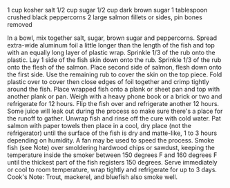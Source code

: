 1 cup kosher salt
1/2 cup sugar
1/2 cup dark brown sugar
1 tablespoon crushed black peppercorns
2 large salmon fillets or sides, pin bones removed

In a bowl, mix together salt, sugar, brown sugar and peppercorns. Spread extra-wide aluminum foil a little longer than the length of the fish and top with an equally long layer of plastic wrap. Sprinkle 1/3 of the rub onto the plastic. Lay 1 side of the fish skin down onto the rub. Sprinkle 1/3 of the rub onto the flesh of the salmon. Place second side of salmon, flesh down onto the first side. Use the remaining rub to cover the skin on the top piece. Fold plastic over to cover then close edges of foil together and crimp tightly around the fish. Place wrapped fish onto a plank or sheet pan and top with another plank or pan. Weigh with a heavy phone book or a brick or two and refrigerate for 12 hours. Flip the fish over and refrigerate another 12 hours. Some juice will leak out during the process so make sure there's a place for the runoff to gather. Unwrap fish and rinse off the cure with cold water. Pat salmon with paper towels then place in a cool, dry place (not the refrigerator) until the surface of the fish is dry and matte-like, 1 to 3 hours depending on humidity. A fan may be used to speed the process. Smoke fish (see Note) over smoldering hardwood chips or sawdust, keeping the temperature inside the smoker between 150 degrees F and 160 degrees F until the thickest part of the fish registers 150 degrees. Serve immediately or cool to room temperature, wrap tightly and refrigerate for up to 3 days. Cook's Note: Trout, mackerel, and bluefish also smoke well.